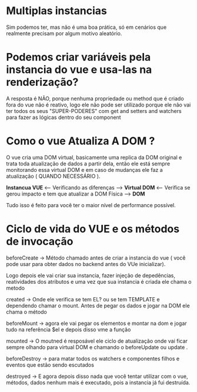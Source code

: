 # Multiplas instancias

Sim podemos ter, mas não é uma boa prática, só em cenários que realmente precisam por algum motivo aleatório.

# Podemos criar variáveis pela instancia do vue e usa-las na renderização?

A resposta é NÃO, porque nenhuma propriedade ou method que é criado fora do vue não é reativo, logo ele não pode ser utilizado
porque ele não vai ter todos os seus "SUPER-PODERES" com get and setters and watchers para fazer as lógicas
dentro do seu component

# Como o vue Atualiza A DOM ?

O vue cria uma DOM virtual, basicamente uma replica da DOM original e trata toda atualização de dados a partir dela,
então ele está sempre monitorando essa virtual DOM e em caso de mudanças ele faz a atualização ( QUANDO NECESSÁRIO ).

<strong>Instancua VUE </strong> <-- Verificando as diferenças --> <strong> Virtual DOM </strong> <-- Verifica se gerou impacto e tem que atualizar a DOM Física --> <strong> DOM </strong>

Tudo isso é feito para você ter o maior nível de performance possível.

# Ciclo de vida do VUE e os métodos de invocação


beforeCreate -> Método chamado antes de criar a instancia do vue ( você pode usar para obter dados no backend antes do VUe inicializar).

Logo depois ele vai criar sua instancia, fazer injeção de depedências, reatividades dos atributos e uma vez que sua instancia é criada
ele chama o metodo

created -> Onde ele verifica se tem EL? ou se tem TEMPLATE e dependendo chamar o mount. Antes de pegar os dados e jogar na DOM ele chama o método

beforeMount -> agora ele vai pegar os elementos e montar na dom e jogar tudo na referência $el e depois disso vme a função

mounted -> O moutned é resposável ele ciclo de atualização onde vai ficar sempre olhando para virtual DOM
e chamando o beforeUpdate ou update .

beforeDestroy -> para matar todos os watchers e componentes filhos e eventos que estão sendo escutados

destroyed -> E agora depois disso nada que você tentar utilizar com o vue, métodos, dados nenhum mais é executado, pois a instancia
já fui destruída.




